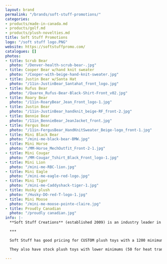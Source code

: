 ```yaml
---
layout: brand
permalink: "/brands/soft-stuff-promotions/"
categories:
- products/made-in-canada.md
- products/golf.md
- products/plush-novelties.md
title: Soft Stuff Promotions
logo: "/soft stuff logo.PNG"
website: https://softstuffpromo.com/
catalogues: []
photos:
- title: Scrub Bear
  photo: "/Denver-health-scrub-bear-.jpg"
- title: Cooper Bear w/hand knit sweater
  photo: "/Cooper-with-beige-hand-knit-sweater.jpg"
- title: Justin Bear w/Santa Hat
  photo: "/11in-JustinBear_Santahat_front_logo.jpg"
- title: Rufus Bear
  photo: "/Quarex_Rufus-Bear-Black-Shirt-Front_v02.jpg"
- title: Roary Bear
  photo: "/11in-RoaryBear_Jean_Front_logo-1.jpg"
- title: Justin Bear
  photo: "/11in-JustinBear_handknit_beige-RF_front-2.jpg"
- title: Bennie Bear
  photo: "/11in_BennieBear_JeanJacket_front.jpg"
- title: Fergus Bear
  photo: "/11in-FergusBear_HandKnitSweater_Beige-logo_front-1.jpg"
- title: Mini Black Bear
  photo: "/mini-me-black-bear-BMW.jpg"
- title: Mini Horse
  photo: "/MM-Horse_MechOutfit_Front-2-1.jpg"
- title: Mini Cougar
  photo: "/MM-Cougar_Tshirt_Black_Front_logo-1.jpg"
- title: Mini Lion
  photo: "/mini-me-RBC-lion.jpg"
- title: Mini Eagle
  photo: "/mini-me-eagle-red-logo.jpg"
- title: Mini Tiger
  photo: "/mini-me-Caddyshack-tiger-1.jpg"
- title: Husky plush
  photo: "/Husky-DO-red-T-logo-1.jpg"
- title: Mini Moose
  photo: "/mini-me-moose-pointe-claire.jpg"
- title: Proudly Canadian
  photo: "/proudly canadian.jpg"
info: |-
  **Soft Stuff Creations** (established 2009) is an industry leader in premium custom plush toys and other soft products. It has the most innovative and creative golf head covers available today through its [Creative Covers for Golf](https://creativecoversforgolf.com/) division.

  ***

  Soft Stuff has good pricing for CUSTOM plush toys with a 1200 minimum. Custom orders also have the option to pay for a "sample" to see before producing the 1199 others! :)

  They also have stock plush toys with lower minimums (50 for heat transfers or 24 pieces for embroidery) . Most of the photos shown are from the stock plush toys.

---
```

